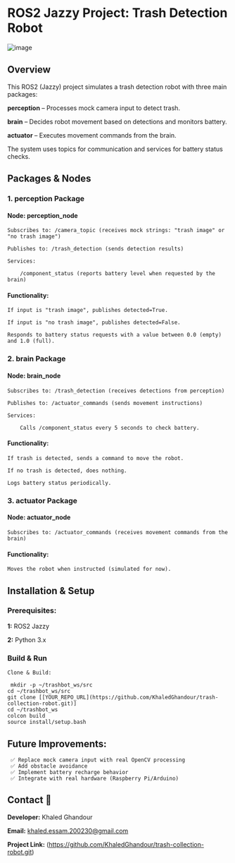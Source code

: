 
# ROS2 Jazzy Project: Trash Detection Robot

![image](https://github.com/user-attachments/assets/11842f1f-3047-40e7-85f5-580d4c83c5cc)


## Overview

This ROS2 (Jazzy) project simulates a trash detection robot with three main packages:

 **perception** – Processes mock camera input to detect trash.

 **brain** – Decides robot movement based on detections and monitors battery.

 **actuator** – Executes movement commands from the brain.

The system uses topics for communication and services for battery status checks.
## Packages & Nodes
### 1. perception Package

#### Node: perception_node

    Subscribes to: /camera_topic (receives mock strings: "trash image" or "no trash image")

    Publishes to: /trash_detection (sends detection results)

    Services:

        /component_status (reports battery level when requested by the brain)

#### Functionality:

    If input is "trash image", publishes detected=True.

    If input is "no trash image", publishes detected=False.

    Responds to battery status requests with a value between 0.0 (empty) and 1.0 (full).

### 2. brain Package

#### Node: brain_node

    Subscribes to: /trash_detection (receives detections from perception)

    Publishes to: /actuator_commands (sends movement instructions)

    Services:

        Calls /component_status every 5 seconds to check battery.

#### Functionality:

    If trash is detected, sends a command to move the robot.

    If no trash is detected, does nothing.

    Logs battery status periodically.

### 3. actuator Package

#### Node: actuator_node

    Subscribes to: /actuator_commands (receives movement commands from the brain)

#### Functionality:

    Moves the robot when instructed (simulated for now).



## Installation & Setup
### Prerequisites:

   **1:** ROS2 Jazzy

   **2:** Python 3.x

### Build & Run

    Clone & Build:

     mkdir -p ~/trashbot_ws/src
    cd ~/trashbot_ws/src
    git clone [[YOUR_REPO_URL](https://github.com/KhaledGhandour/trash-collection-robot.git)]
    cd ~/trashbot_ws
    colcon build
    source install/setup.bash







## Future Improvements:

     ✅ Replace mock camera input with real OpenCV processing
     ✅ Add obstacle avoidance
     ✅ Implement battery recharge behavior
     ✅ Integrate with real hardware (Raspberry Pi/Arduino)











## Contact 📧

**Developer:**  Khaled Ghandour

**Email:** khaled.essam.200230@gmail.com

**Project Link:** (https://github.com/KhaledGhandour/trash-collection-robot.git)





